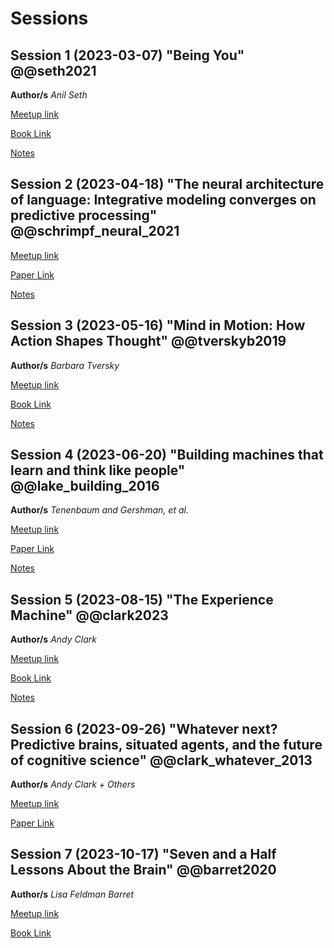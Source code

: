 # Sessions

## Session 1 (2023-03-07) "Being You" @@seth2021

**Author/s** *Anil Seth*

[Meetup link](https://www.meetup.com/san-francisco-cognitive-science-meetup-group/events/291413888/)

[Book Link](https://www.amazon.com/Being-You-New-Science-Consciousness/dp/1524742872)

[Notes](./notes/session_1.md)

## Session 2 (2023-04-18) "The neural architecture of language: Integrative modeling converges on predictive processing" @@schrimpf_neural_2021

[Meetup link](https://www.meetup.com/san-francisco-cognitive-science-meetup-group/events/292570342/)

[Paper Link](https://www.pnas.org/doi/pdf/10.1073/pnas.2105646118)

[Notes](./notes/session_2.md)

## Session 3 (2023-05-16) "Mind in Motion: How Action Shapes Thought" @@tverskyb2019

**Author/s** *Barbara Tversky*

[Meetup link](https://www.meetup.com/san-francisco-cognitive-science-meetup-group/events/292570396/)

[Book Link](https://www.amazon.com/Mind-Motion-Action-Shapes-Thought/dp/046509306X)

[Notes](./notes/session_3.md)

## Session 4 (2023-06-20) "Building machines that learn and think like people" @@lake_building_2016

**Author/s** *Tenenbaum and Gershman, et al.*

[Meetup link](https://www.meetup.com/san-francisco-cognitive-science-meetup-group/events/293684204/)

[Paper Link](https://arxiv.org/abs/1604.00289)

[Notes](./notes/session_4.md)

## Session 5 (2023-08-15) "The Experience Machine" @@clark2023

**Author/s** *Andy Clark*

[Meetup link](https://www.meetup.com/san-francisco-cognitive-science-meetup-group/events/293684215/)

[Book Link](https://www.amazon.com/Experience-Machine-Minds-Predict-Reality/dp/1524748455)

[Notes](./notes/session_5.md)

## Session 6 (2023-09-26) "Whatever next? Predictive brains, situated agents, and the future of cognitive science" @@clark_whatever_2013

**Author/s** *Andy Clark + Others*

[Meetup link](https://www.meetup.com/san-francisco-cognitive-science-meetup-group/events/294399059/)

[Paper Link](https://www.cambridge.org/core/services/aop-cambridge-core/content/view/33542C736E17E3D1D44E8D03BE5F4CD9/S0140525X12000477a.pdf/div-class-title-whatever-next-predictive-brains-situated-agents-and-the-future-of-cognitive-science-div.pdf)

<!-- [Notes](./notes/session_6.md) -->


## Session 7 (2023-10-17) "Seven and a Half Lessons About the Brain" @@barret2020


**Author/s** *Lisa Feldman Barret*

[Meetup link](https://www.meetup.com/san-francisco-cognitive-science-meetup-group/events/295498934/)

[Book Link](https://www.amazon.com/Seven-Half-Lessons-About-Brain/dp/035864559X/ref=sr_1_3?crid=MP8NKCU5JSAQ&keywords=feldman+barrett&qid=1691874145&s=books&sprefix=feldmand+barre%2Cstripbooks%2C318&sr=1-3)

<!-- [Notes](./notes/session_7.md) -->
